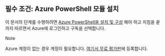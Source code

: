 ## <a name="prerequisite-install-the-azure-powershell-module"></a>필수 조건: Azure PowerShell 모듈 설치

이 문서의 단계를 수행하려면 [Azure PowerShell을 설치 및 구성](/powershell/azureps-cmdlets-docs) 해야 하고 지침을 끝까지 따르면서 Azure에 로그인하고 구독을 선택합니다.

> [!NOTE]
> Azure 계정이 없는 경우 계정이 필요합니다. [여기서 무료 평가판](../articles/active-directory/sign-up-organization.md)에 등록합니다.


<!--HONumber=Dec16_HO1-->


